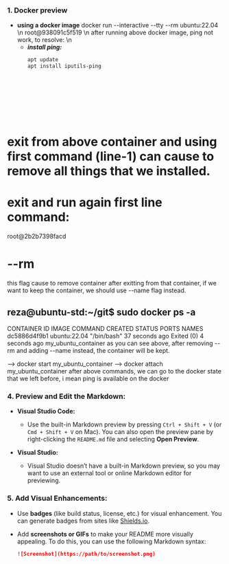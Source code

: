 ### 1. **Docker preview**

- **using a docker image**
  docker run --interactive --tty --rm ubuntu:22.04 \n
  root@938091c5f519 \n
  after running above docker image, ping not work, to resolve: \n
   - ***install ping:***
     ```markdown
     apt update
     apt install iputils-ping










# exit from above container and using first command (line-1) can cause to remove all things that we installed.

# exit and run again first line command:
root@2b2b7398facd

# --rm
this flag cause to remove container after exitting from that container, if we want to keep the container, we should use --name flag instead.

## reza@ubuntu-std:~/git$ sudo docker ps -a
CONTAINER ID   IMAGE          COMMAND       CREATED          STATUS                     PORTS     NAMES
dc5886d4f9b1   ubuntu:22.04   "/bin/bash"   37 seconds ago   Exited (0) 4 seconds ago             my_ubuntu_container
as you can see above, after removing --rm and adding --name instead, the container will be kept. 

--> docker start my_ubuntu_container
--> docker attach my_ubuntu_container
after above commands, we can go to the docker state that we left before, i mean ping is available on the docker
 




### 4. **Preview and Edit the Markdown:**

- **Visual Studio Code:**
  - Use the built-in Markdown preview by pressing `Ctrl + Shift + V` (or `Cmd + Shift + V` on Mac). You can also open the preview pane by right-clicking the `README.md` file and selecting **Open Preview**.
  
- **Visual Studio:**
  - Visual Studio doesn’t have a built-in Markdown preview, so you may want to use an external tool or online Markdown editor for previewing.

### 5. **Add Visual Enhancements:**

- Use **badges** (like build status, license, etc.) for visual enhancement. You can generate badges from sites like [Shields.io](https://shields.io).
- Add **screenshots or GIFs** to make your README more visually appealing. To do this, you can use the following Markdown syntax:

  ```markdown
  ![Screenshot](https://path/to/screenshot.png)